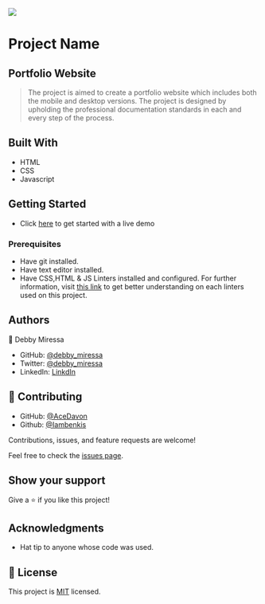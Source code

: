 ![](https://img.shields.io/badge/Microverse-blueviolet)

# Project Name
## Portfolio Website

> The project is aimed to create a portfolio website which includes both the mobile and desktop versions. The project is designed by upholding the professional documentation standards in each and every step of the process.

## Built With

- HTML
- CSS
- Javascript

## Getting Started

- Click [here](https://debbymiressa.github.io/) to get started with a live demo

### Prerequisites

- Have git installed.
- Have text editor installed.
- Have CSS,HTML & JS Linters installed and configured. For further information, visit [this link](https://github.com/microverseinc/linters-config/blob/master/README.md) to get better understanding on each linters used on this project.

## Authors

👤 Debby Miressa

- GitHub: [@debby_miressa](https://github.com/DebbyMiressa)
- Twitter: [@debby_miressa](https://twitter.com/debby_miressa)
- LinkedIn: [LinkdIn](https://www.linkedin.com/in/debby-miressa-0b85b6182)

## 🤝 Contributing

- GitHub: [@AceDavon](https://github.com/aceDavon)
- Github: [@Iambenkis](https://github.com/iambenkis)

Contributions, issues, and feature requests are welcome!

Feel free to check the [issues page](../../issues/).

## Show your support

Give a ⭐️ if you like this project!

## Acknowledgments

- Hat tip to anyone whose code was used.

## 📝 License

This project is [MIT](./MIT.md) licensed.
